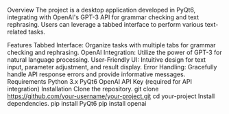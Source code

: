 Overview
The project is a desktop application developed in PyQt6, integrating with OpenAI's GPT-3 API for grammar checking and text rephrasing. Users can leverage a tabbed interface to perform various text-related tasks.

Features
Tabbed Interface: Organize tasks with multiple tabs for grammar checking and rephrasing.
OpenAI Integration: Utilize the power of GPT-3 for natural language processing.
User-Friendly UI: Intuitive design for text input, parameter adjustment, and result display.
Error Handling: Gracefully handle API response errors and provide informative messages.
Requirements
Python 3.x
PyQt6
OpenAI API Key (required for API integration)
Installation
Clone the repository. git clone https://github.com/your-username/your-project.git cd your-project Install dependencies.
pip install PyQt6
pip install openai

